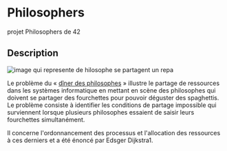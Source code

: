 # Philosophers

projet Philosophers de 42

## Description

![image qui represente de hilosophe se partagent un repa](https://upload.wikimedia.org/wikipedia/commons/thumb/7/7b/An_illustration_of_the_dining_philosophers_problem.png/220px-An_illustration_of_the_dining_philosophers_problem.png)

Le problème du « [dîner des philosophes](https://fr.wikipedia.org/wiki/D%C3%AEner_des_philosophes) » illustre le partage de ressources dans les systèmes informatique en mettant en scène des philosophes qui doivent se partager des fourchettes pour pouvoir déguster des spaghettis.
Le problème consiste à identifier les conditions de partage impossible qui surviennent lorsque plusieurs philosophes essaient de saisir leurs fourchettes simultanément.

Il concerne l'ordonnancement des processus et l'allocation des ressources à ces derniers et a été énoncé par Edsger Dijkstra1. 
